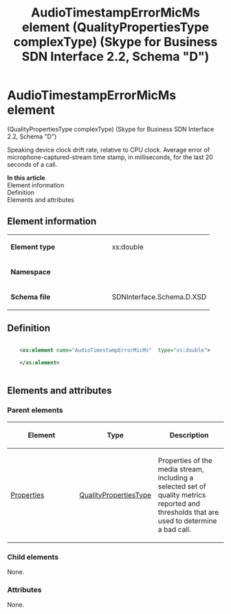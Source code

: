 ﻿---
title: AudioTimestampErrorMicMs element (QualityPropertiesType complexType) (Skype for Business SDN Interface 2.2, Schema "D")
TOCTitle: AudioTimestampErrorMicMs element
ms:assetid: 7a2c150d-342d-333b-8898-772018dbc1fe
ms:mtpsurl: https://msdn.microsoft.com/en-us/library/Mt149427(v=office.16)
ms:contentKeyID: 65855376
ms.date: 08/24/2015
mtps_version: v=office.16
dev_langs:
- xml
---

# AudioTimestampErrorMicMs element 

(QualityPropertiesType complexType) (Skype for Business SDN Interface 2.2, Schema \"D\")

Speaking device clock drift rate, relative to CPU clock. Average error of microphone-captured-stream time stamp, in milliseconds, for the last 20 seconds of a call.


**In this article**  
Element information  
Definition  
Elements and attributes  

## Element information

<table>
<colgroup>
<col style="width: 50%" />
<col style="width: 50%" />
</colgroup>
<tbody>
<tr class="odd">
<td><p><strong>Element type</strong></p></td>
<td><p>xs:double</p></td>
</tr>
<tr class="even">
<td><p><strong>Namespace</strong></p></td>
<td><p></p></td>
</tr>
<tr class="odd">
<td><p><strong>Schema file</strong></p></td>
<td><p>SDNInterface.Schema.D.XSD</p></td>
</tr>
</tbody>
</table>


## Definition

```xml

    <xs:element name="AudioTimestampErrorMicMs"  type="xs:double">
    
    </xs:element>
  
```

## Elements and attributes

### Parent elements

<table>
<colgroup>
<col style="width: 33%" />
<col style="width: 33%" />
<col style="width: 33%" />
</colgroup>
<thead>
<tr class="header">
<th><p>Element</p></th>
<th><p>Type</p></th>
<th><p>Description</p></th>
</tr>
</thead>
<tbody>
<tr class="odd">
<td><p><a href="properties-element-qualitytype-complextype-skype-for-business-sdn-interface-2-2-schema-d.md">Properties</a></p></td>
<td><p><a href="qualitypropertiestype-complextype-skype-for-business-sdn-interface-2-2-schema-d.md">QualityPropertiesType</a></p></td>
<td><p>Properties of the media stream, including a selected set of quality metrics reported and thresholds that are used to determine a bad call.</p></td>
</tr>
</tbody>
</table>


### Child elements

None.

### Attributes

None.

